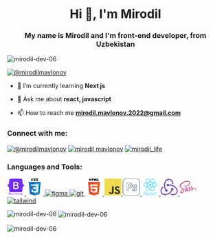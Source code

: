 <h1 align="center">Hi 👋, I'm Mirodil</h1>
<h3 align="center">My name is Mirodil and I'm front-end developer, from Uzbekistan</h3>

<p align="left"> <img src="https://komarev.com/ghpvc/?username=mirodil-dev-06&label=Profile%20views&color=0e75b6&style=flat" alt="mirodil-dev-06" /> </p>

<p align="left"> <a href="https://twitter.com/@mirodilmavlonov" target="blank"><img src="https://img.shields.io/twitter/follow/@mirodilmavlonov?logo=twitter&style=for-the-badge" alt="@mirodilmavlonov" /></a> </p>

- 🌱 I’m currently learning **Next js**

- 💬 Ask me about **react, javascript**

- 📫 How to reach me **mirodil.mavlonov.2022@gmail.com**

<h3 align="left">Connect with me:</h3>
<p align="left">
<a href="https://twitter.com/@mirodilmavlonov" target="blank"><img align="center" src="https://raw.githubusercontent.com/rahuldkjain/github-profile-readme-generator/master/src/images/icons/Social/twitter.svg" alt="@mirodilmavlonov" height="30" width="40" /></a>
<a href="https://linkedin.com/in/mirodil mavlonov" target="blank"><img align="center" src="https://raw.githubusercontent.com/rahuldkjain/github-profile-readme-generator/master/src/images/icons/Social/linked-in-alt.svg" alt="mirodil mavlonov" height="30" width="40" /></a>
<a href="https://instagram.com/mirodil_life" target="blank"><img align="center" src="https://raw.githubusercontent.com/rahuldkjain/github-profile-readme-generator/master/src/images/icons/Social/instagram.svg" alt="mirodil_life" height="30" width="40" /></a>
</p>

<h3 align="left">Languages and Tools:</h3>
<p align="left"> <a href="https://getbootstrap.com" target="_blank" rel="noreferrer"> <img src="https://raw.githubusercontent.com/devicons/devicon/master/icons/bootstrap/bootstrap-plain-wordmark.svg" alt="bootstrap" width="40" height="40"/> </a> <a href="https://www.w3schools.com/css/" target="_blank" rel="noreferrer"> <img src="https://raw.githubusercontent.com/devicons/devicon/master/icons/css3/css3-original-wordmark.svg" alt="css3" width="40" height="40"/> </a> <a href="https://www.figma.com/" target="_blank" rel="noreferrer"> <img src="https://www.vectorlogo.zone/logos/figma/figma-icon.svg" alt="figma" width="40" height="40"/> </a> <a href="https://git-scm.com/" target="_blank" rel="noreferrer"> <img src="https://www.vectorlogo.zone/logos/git-scm/git-scm-icon.svg" alt="git" width="40" height="40"/> </a> <a href="https://www.w3.org/html/" target="_blank" rel="noreferrer"> <img src="https://raw.githubusercontent.com/devicons/devicon/master/icons/html5/html5-original-wordmark.svg" alt="html5" width="40" height="40"/> </a> <a href="https://developer.mozilla.org/en-US/docs/Web/JavaScript" target="_blank" rel="noreferrer"> <img src="https://raw.githubusercontent.com/devicons/devicon/master/icons/javascript/javascript-original.svg" alt="javascript" width="40" height="40"/> </a> <a href="https://www.photoshop.com/en" target="_blank" rel="noreferrer"> <img src="https://raw.githubusercontent.com/devicons/devicon/master/icons/photoshop/photoshop-line.svg" alt="photoshop" width="40" height="40"/> </a> <a href="https://reactjs.org/" target="_blank" rel="noreferrer"> <img src="https://raw.githubusercontent.com/devicons/devicon/master/icons/react/react-original-wordmark.svg" alt="react" width="40" height="40"/> </a> <a href="https://redux.js.org" target="_blank" rel="noreferrer"> <img src="https://raw.githubusercontent.com/devicons/devicon/master/icons/redux/redux-original.svg" alt="redux" width="40" height="40"/> </a> <a href="https://sass-lang.com" target="_blank" rel="noreferrer"> <img src="https://raw.githubusercontent.com/devicons/devicon/master/icons/sass/sass-original.svg" alt="sass" width="40" height="40"/> </a> <a href="https://tailwindcss.com/" target="_blank" rel="noreferrer"> <img src="https://www.vectorlogo.zone/logos/tailwindcss/tailwindcss-icon.svg" alt="tailwind" width="40" height="40"/> </a> </p>

<p><img align="left" src="https://github-readme-stats.vercel.app/api/top-langs?username=mirodil-dev-06&show_icons=true&locale=en&layout=compact" alt="mirodil-dev-06" /></p>

<p>&nbsp;<img align="center" src="https://github-readme-stats.vercel.app/api?username=mirodil-dev-06&show_icons=true&locale=en" alt="mirodil-dev-06" /></p>

<p><img align="center" src="https://github-readme-streak-stats.herokuapp.com/?user=mirodil-dev-06&" alt="mirodil-dev-06" /></p>
